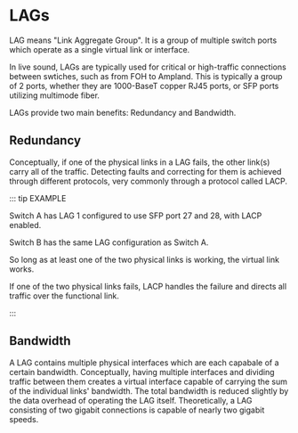 # LAGs

LAG means "Link Aggregate Group". It is a group of multiple switch ports which operate as a single virtual link or interface.

In live sound, LAGs are typically used for critical or high-traffic connections between swtiches, such as from FOH to Ampland. This is typically a group of 2 ports, whether they are 1000-BaseT copper RJ45 ports, or SFP ports utilizing multimode fiber.

LAGs provide two main benefits: Redundancy and Bandwidth.

## Redundancy

Conceptually, if one of the physical links in a LAG fails, the other link(s) carry all of the traffic. Detecting faults and correcting for them is achieved through different protocols, very commonly through a protocol called LACP.

::: tip EXAMPLE

Switch A has LAG 1 configured to use SFP port 27 and 28, with LACP enabled.

Switch B has the same LAG configuration as Switch A.

So long as at least one of the two physical links is working, the virtual link works.

If one of the two physical links fails, LACP handles the failure and directs all traffic over the functional link.

:::

## Bandwidth

A LAG contains multiple physical interfaces which are each capabale of a certain bandwidth. Conceptually, having multiple interfaces and dividing traffic between them creates a virtual interface capable of carrying the sum of the individual links' bandwidth. The total bandwidth is reduced slightly by the data overhead of operating the LAG itself. Theoretically, a LAG consisting of two gigabit connections is capable of nearly two gigabit speeds.
